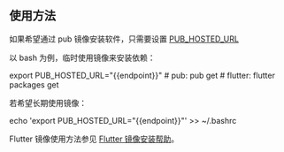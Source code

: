 ## 使用方法

如果希望通过 pub 镜像安装软件，只需要设置 [PUB_HOSTED_URL](https://www.dartlang.org/tools/pub/environment-variables)

以 bash 为例，临时使用镜像来安装依赖：

<tmpl z-lang="bash">
export PUB_HOSTED_URL="{{endpoint}}"
# pub: pub get
# flutter: flutter packages get
</tmpl>

若希望长期使用镜像：

<tmpl z-lang="bash">
echo 'export PUB_HOSTED_URL="{{endpoint}}"' >> ~/.bashrc
</tmpl>

Flutter 镜像使用方法参见 [Flutter 镜像安装帮助](../flutter/)。
